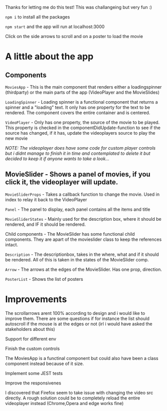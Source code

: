 Thanks for letting me do this test! This was challangeing but very fun :) 

`npm i` to install all the packages

`npm start` and the app will run at localhost:3000

Click on the side arrows to scroll and on a poster to load the movie

# A little about the app

## Components

`MoviesApp` - This is the main component that renders either a loadingspinner (thirdparty) or the main parts of the app (VideoPlayer and the MovieSlides)

``LoadingSpinner`` - Loading spinner is a functional component that returns a spinner and a "loading" text. It only has one property for the text to be rendered. The component covers the entire container and is centered.

``VideoPlayer`` - Only has one property, the source of the movie to be played. This property is checked in the componentDidUpdate-function to see if the source has changed, if it has, update the videoplayers source to play the new movie

*NOTE: The videoplayer does have some code for custom player controls but i didnt manage to finish it in time and contemplated to delete it but decided to keep it if anyone wants to take a look...*

## MovieSlider - Shows a panel of movies, if you click it, the videoplayer will update. 

``MovieSliderProps`` - Takes a callback function to change the movie. Used in index to relay it back to the VideoPlayer

``Panel`` - The panel to display, each panel contains all the items and title

``MovieSliderStates`` - Mainly used for the description box, where it should be rendered, and IF it should be rendered.



Child components - The MovieSlider has some functional child components. They are apart of the movieslider class to keep the references intact.

``Description`` - The descriptionbox, takes in the where, what and if it should be rendered. All of this is taken in the states of the MovieSlider comp.

``Arrow`` - The arrows at the edges of the MovieSlider. Has one prop, direction.

``PosterList`` - Shows the list of posters


# Improvements

The scrollarrows arent 100% according to design and i would like to improve them. There are some questions if for instance the list should autoscroll if the mouse is at the edges or not (irl i would have asked the stakeholders about this)

Support for different env

Finish the custom controls

The MoviesApp is a functinal component but could also have been a class component instead because of it size.

Implement some JEST tests

Improve the responsivenes

I discovered that Firefox seem to take issue with changing the video src directly. A rough solution could be to completely reload the entire videoplayer instead
(Chrome,Opera and edge works fine)
